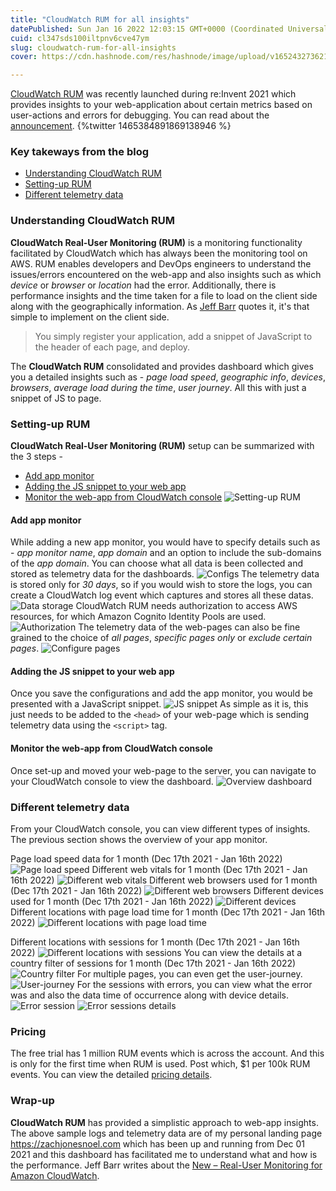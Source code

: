 ```yaml
---
title: "CloudWatch RUM for all insights"
datePublished: Sun Jan 16 2022 12:03:15 GMT+0000 (Coordinated Universal Time)
cuid: cl347sds100iltpnv6cve47ym
slug: cloudwatch-rum-for-all-insights
cover: https://cdn.hashnode.com/res/hashnode/image/upload/v1652432736217/lCi4dHpZb.jpeg

---
```


[CloudWatch RUM](https://docs.aws.amazon.com/AmazonCloudWatch/latest/monitoring/CloudWatch-RUM.html) was recently launched during re:Invent 2021 which provides insights to your web-application about certain metrics based on user-actions and errors for debugging.
You can read about the [announcement](https://aws.amazon.com/about-aws/whats-new/2021/11/amazon-cloudwatch-rum-applications-client-side-performance/).
{%twitter 1465384891869138946 %}

### Key takeways from the blog 
+ [Understanding CloudWatch RUM ](#understanding-rum)
+ [Setting-up RUM](#setting-up-rum)
+ [Different telemetry data](#data)

### Understanding CloudWatch RUM <a name="understanding-rum"></a>
**CloudWatch Real-User Monitoring (RUM)** is a monitoring functionality facilitated by CloudWatch which has always been the monitoring tool on AWS. RUM enables developers and DevOps engineers to understand the issues/errors encountered on the web-app and also insights such as which *device* or *browser* or *location* had the error. Additionally, there is performance insights and the time taken for a file to load on the client side along with the geographically information. 
As [Jeff Barr](https://twitter.com/jeffbarr) quotes it, it's that simple to implement on the client side.
> You simply register your application, add a snippet of JavaScript to the header of each page, and deploy.

The **CloudWatch RUM** consolidated and provides dashboard which gives you a detailed insights such as - *page load speed*, *geographic info*, *devices*, *browsers*, *average load during the time*, *user journey*. All this with just a snippet of JS to page.

### Setting-up RUM <a name="setting-up-rum"></a>
**CloudWatch Real-User Monitoring (RUM)** setup can be summarized with the 3 steps - 
+ [Add app monitor](#add-app)
+ [Adding the JS snippet to your web app](#snippet)
+ [Monitor the web-app from CloudWatch console](#monitoring)
![Setting-up RUM](https://cdn.hashnode.com/res/hashnode/image/upload/v1652432706782/PKfJGH8yT.png)

#### Add app monitor <a name="add-app"></a>
While adding a new app monitor, you would have to specify details such as - *app monitor name*, *app domain* and an option to include the sub-domains of the *app domain*. 
You can choose what all data is been collected and stored as telemetry data for the dashboards.
![Configs](https://cdn.hashnode.com/res/hashnode/image/upload/v1652432708452/nBWtIeAAk.png)
The telemetry data is stored only for *30 days*, so if you would wish to store the logs, you can create a CloudWatch log event which captures and stores all these datas.
![Data storage](https://cdn.hashnode.com/res/hashnode/image/upload/v1652432710099/T-IdsS5FD.png)
CloudWatch RUM needs authorization to access AWS resources, for which Amazon Cognito Identity Pools are used.
![Authorization](https://cdn.hashnode.com/res/hashnode/image/upload/v1652432711601/JL5zR6SzX.png)
The telemetry data of the web-pages can also be fine grained to the choice of *all pages*, *specific pages only* or *exclude certain pages*.
![Configure pages](https://cdn.hashnode.com/res/hashnode/image/upload/v1652432713116/vAqz5UyGQn.png)

#### Adding the JS snippet to your web app <a name="snippet"></a>
Once you save the configurations and add the app monitor, you would be presented with a JavaScript snippet. 
![JS snippet](https://cdn.hashnode.com/res/hashnode/image/upload/v1652432714873/kpjC5f1NoI.png)
As simple as it is, this just needs to be added to the `<head>` of your web-page which is sending telemetry data using the `<script>` tag. 
 
#### Monitor the web-app from CloudWatch console <a name="monitoring"></a>
Once set-up and moved your web-page to the server, you can navigate to your CloudWatch console to view the dashboard. 
![Overview dashboard](https://cdn.hashnode.com/res/hashnode/image/upload/v1652432716519/nukuBR2tY.png)

### Different telemetry data <a name="data"></a>
From your CloudWatch console, you can view different types of insights. The previous section shows the overview of your app monitor.

Page load speed data for 1 month (Dec 17th 2021 - Jan 16th 2022)
![Page load speed](https://cdn.hashnode.com/res/hashnode/image/upload/v1652432718186/QVNDFqBga.png)
Different web vitals for 1 month (Dec 17th 2021 - Jan 16th 2022)
![Different web vitals](https://cdn.hashnode.com/res/hashnode/image/upload/v1652432719787/NnqVaARFB.png)
Different web browsers used for 1 month (Dec 17th 2021 - Jan 16th 2022)
![Different web browsers](https://cdn.hashnode.com/res/hashnode/image/upload/v1652432721530/UBzSUsdgz.png)
Different devices used for 1 month (Dec 17th 2021 - Jan 16th 2022)
![Different devices](https://cdn.hashnode.com/res/hashnode/image/upload/v1652432723061/yC20M_qOu.png)
Different locations with page load time for 1 month (Dec 17th 2021 - Jan 16th 2022)
![Different locations with page load time](https://cdn.hashnode.com/res/hashnode/image/upload/v1652432725004/mst196gbB.png)
<!--![all positive](https://cdn.hashnode.com/res/hashnode/image/upload/v1652432726825/FdfF7P7uW.png)-->
Different locations with sessions for 1 month (Dec 17th 2021 - Jan 16th 2022)
![Different locations with sessions](https://cdn.hashnode.com/res/hashnode/image/upload/v1652432728599/ZcxCQyvBk.png)
You can view the details at a country filter of sessions for 1 month (Dec 17th 2021 - Jan 16th 2022)
![Country filter](https://cdn.hashnode.com/res/hashnode/image/upload/v1652432730464/zx5tKvo4a.png)
For multiple pages, you can even get the user-journey.
![User-journey](https://cdn.hashnode.com/res/hashnode/image/upload/v1652432731958/UPknb1tcN.png)
For the sessions with errors, you can view what the error was and also the data time of occurrence along with device details. 
![Error session](https://cdn.hashnode.com/res/hashnode/image/upload/v1652432733372/8wsJAeG14.png) 
![Error sessions details](https://cdn.hashnode.com/res/hashnode/image/upload/v1652432734886/wndiXAFnd.png)

### Pricing
The free trial has 1 million RUM events which is across the account. And this is only for the first time when RUM is used. Post which, $1 per 100k RUM events.
You can view the detailed [pricing details](https://aws.amazon.com/cloudwatch/pricing/).

### Wrap-up
**CloudWatch RUM** has provided a simplistic approach to web-app insights. The above sample logs and telemetry data are of my personal landing page https://zachjonesnoel.com which has been up and running from Dec 01 2021 and this dashboard has facilitated me to understand what and how is the performance.
Jeff Barr writes about the [New – Real-User Monitoring for Amazon CloudWatch](https://aws.amazon.com/blogs/aws/cloudwatch-rum/).
